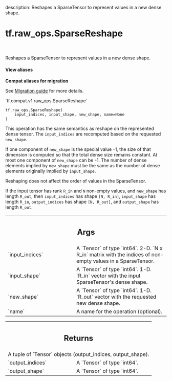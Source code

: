 description: Reshapes a SparseTensor to represent values in a new dense shape.

<div itemscope itemtype="http://developers.google.com/ReferenceObject">
<meta itemprop="name" content="tf.raw_ops.SparseReshape" />
<meta itemprop="path" content="Stable" />
</div>

# tf.raw_ops.SparseReshape

<!-- Insert buttons and diff -->

<table class="tfo-notebook-buttons tfo-api nocontent" align="left">

</table>



Reshapes a SparseTensor to represent values in a new dense shape.

<section class="expandable">
  <h4 class="showalways">View aliases</h4>
  <p>
<b>Compat aliases for migration</b>
<p>See
<a href="https://www.tensorflow.org/guide/migrate">Migration guide</a> for
more details.</p>
<p>`tf.compat.v1.raw_ops.SparseReshape`</p>
</p>
</section>

<pre class="devsite-click-to-copy prettyprint lang-py tfo-signature-link">
<code>tf.raw_ops.SparseReshape(
    input_indices, input_shape, new_shape, name=None
)
</code></pre>



<!-- Placeholder for "Used in" -->

This operation has the same semantics as reshape on the represented dense
tensor.  The `input_indices` are recomputed based on the requested `new_shape`.

If one component of `new_shape` is the special value -1, the size of that
dimension is computed so that the total dense size remains constant.  At
most one component of `new_shape` can be -1.  The number of dense elements
implied by `new_shape` must be the same as the number of dense elements
originally implied by `input_shape`.

Reshaping does not affect the order of values in the SparseTensor.

If the input tensor has rank `R_in` and `N` non-empty values, and `new_shape`
has length `R_out`, then `input_indices` has shape `[N, R_in]`,
`input_shape` has length `R_in`, `output_indices` has shape `[N, R_out]`, and
`output_shape` has length `R_out`.

<!-- Tabular view -->
 <table class="responsive fixed orange">
<colgroup><col width="214px"><col></colgroup>
<tr><th colspan="2"><h2 class="add-link">Args</h2></th></tr>

<tr>
<td>
`input_indices`
</td>
<td>
A `Tensor` of type `int64`.
2-D.  `N x R_in` matrix with the indices of non-empty values in a
SparseTensor.
</td>
</tr><tr>
<td>
`input_shape`
</td>
<td>
A `Tensor` of type `int64`.
1-D.  `R_in` vector with the input SparseTensor's dense shape.
</td>
</tr><tr>
<td>
`new_shape`
</td>
<td>
A `Tensor` of type `int64`.
1-D.  `R_out` vector with the requested new dense shape.
</td>
</tr><tr>
<td>
`name`
</td>
<td>
A name for the operation (optional).
</td>
</tr>
</table>



<!-- Tabular view -->
 <table class="responsive fixed orange">
<colgroup><col width="214px"><col></colgroup>
<tr><th colspan="2"><h2 class="add-link">Returns</h2></th></tr>
<tr class="alt">
<td colspan="2">
A tuple of `Tensor` objects (output_indices, output_shape).
</td>
</tr>
<tr>
<td>
`output_indices`
</td>
<td>
A `Tensor` of type `int64`.
</td>
</tr><tr>
<td>
`output_shape`
</td>
<td>
A `Tensor` of type `int64`.
</td>
</tr>
</table>

